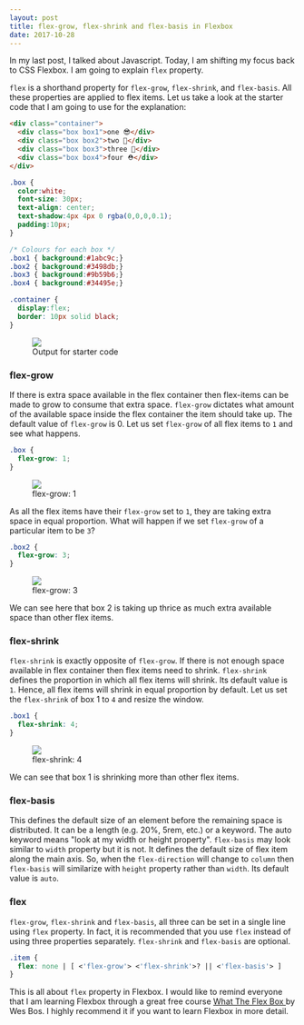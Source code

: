 ```yaml
---
layout: post
title: flex-grow, flex-shrink and flex-basis in Flexbox
date: 2017-10-28
---
```


<p class="intro"><span class="dropcap">I</span>n my last post, I talked about Javascript. Today, I am shifting my focus back to CSS Flexbox. I am going to explain <code>flex</code> property.</p>

`flex` is a shorthand property for `flex-grow`, `flex-shrink`, and `flex-basis`. All these properties are applied to flex items. Let us take a look at the starter code that I am going to use for the explanation:

```html
<div class="container">
  <div class="box box1">one 😎</div>
  <div class="box box2">two 🍕</div>
  <div class="box box3">three 🙏</div>
  <div class="box box4">four ⛑</div>
</div>
```
```css
.box {
  color:white;
  font-size: 30px;
  text-align: center;
  text-shadow:4px 4px 0 rgba(0,0,0,0.1);
  padding:10px;
}

/* Colours for each box */
.box1 { background:#1abc9c;}
.box2 { background:#3498db;}
.box3 { background:#9b59b6;}
.box4 { background:#34495e;}

.container {
  display:flex;
  border: 10px solid black;
}
```
<figure>
  <img src="{{ '/assets/img/posts/flex.png' | prepend: site.baseurl }}">
  <figcaption>Output for starter code</figcaption>
</figure>

### flex-grow

If there is extra space available in the flex container then flex-items can be made to grow to consume that extra space. `flex-grow` dictates what amount of the available space inside the flex container the item should take up. The default value of `flex-grow` is 0. Let us set `flex-grow` of all flex items to `1` and see what happens.

```css
.box {
  flex-grow: 1;
}
```

<figure>
  <img src="{{ '/assets/img/posts/flex-grow-1.png' | prepend: site.baseurl }}">
  <figcaption>flex-grow: 1</figcaption>
</figure>

As all the flex items have their `flex-grow` set to `1`, they are taking extra space in equal proportion. What will happen if we set `flex-grow` of a particular item to be `3`? 

```css
.box2 {
  flex-grow: 3;
}
```

<figure>
  <img src="{{ '/assets/img/posts/flex-grow-3.png' | prepend: site.baseurl }}">
  <figcaption>flex-grow: 3</figcaption>
</figure>

We can see here that box 2 is taking up thrice as much extra available space than other flex items.

### flex-shrink

`flex-shrink` is exactly opposite of `flex-grow`. If there is not enough space available in flex container then flex items need to shrink. `flex-shrink` defines the proportion in which all flex items will shrink. Its default value is `1`. Hence, all flex items will shrink in equal proportion by default. Let us set the `flex-shrink` of box 1 to `4` and resize the window.

```css
.box1 {
  flex-shrink: 4;
}
```
<figure>
  <img src="{{ '/assets/img/posts/flex-shrink-4.png' | prepend: site.baseurl }}">
  <figcaption>flex-shrink: 4</figcaption>
</figure>

We can see that box 1 is shrinking more than other flex items.

### flex-basis

This defines the default size of an element before the remaining space is distributed. It can be a length (e.g. 20%, 5rem, etc.) or a keyword. The auto keyword means "look at my width or height property". `flex-basis` may look similar to `width` property but it is not. It defines the default size of flex item along the main axis. So, when the `flex-direction` will change to `column` then `flex-basis` will similarize with `height` property rather than `width`. Its default value is `auto`.

### flex

`flex-grow`, `flex-shrink` and `flex-basis`, all three can be set in a single line using `flex` property. In fact, it is recommended that you use `flex` instead of using three properties separately. `flex-shrink` and `flex-basis` are optional.

```css
.item {
  flex: none | [ <'flex-grow'> <'flex-shrink'>? || <'flex-basis'> ]
}
```

This is all about `flex` property in Flexbox. I would like to remind everyone that I am learning Flexbox through a great free course <a href="https://flexbox.io" target="_blank" >What The Flex Box </a> by Wes Bos. I highly recommend it if you want to learn Flexbox in more detail.
